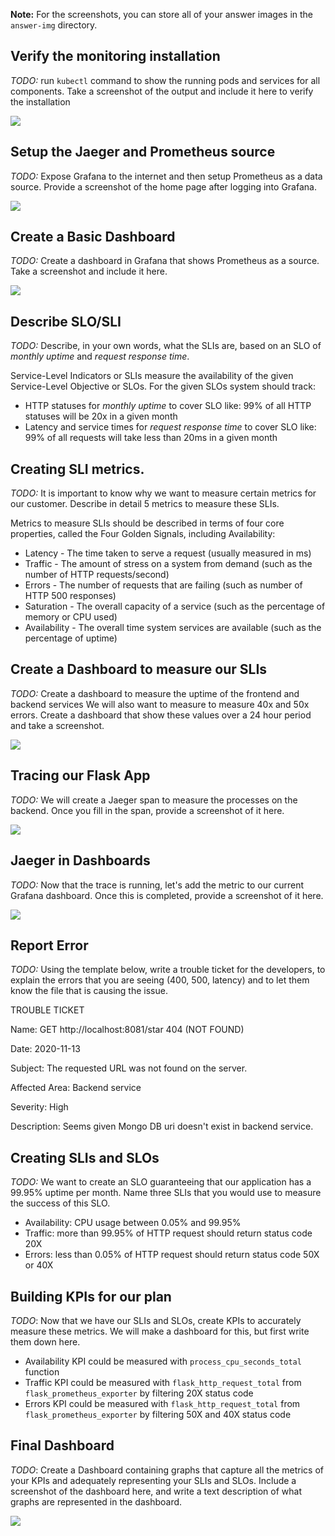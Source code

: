 **Note:** For the screenshots, you can store all of your answer images in the `answer-img` directory.

## Verify the monitoring installation

*TODO:* run `kubectl` command to show the running pods and services for all components. Take a screenshot of the output and include it here to verify the installation

![](/answer-img/services.PNG)

## Setup the Jaeger and Prometheus source
*TODO:* Expose Grafana to the internet and then setup Prometheus as a data source. Provide a screenshot of the home page after logging into Grafana.

![](/answer-img/grafana-login.PNG)

## Create a Basic Dashboard
*TODO:* Create a dashboard in Grafana that shows Prometheus as a source. Take a screenshot and include it here.

![](/answer-img/basic-dashboard.PNG)

## Describe SLO/SLI
*TODO:* Describe, in your own words, what the SLIs are, based on an SLO of *monthly uptime* and *request response time*.

Service-Level Indicators or SLIs measure the availability of the given Service-Level Objective or SLOs. For the given SLOs system should track:
- HTTP statuses for *monthly uptime* to cover SLO like: 99% of all HTTP statuses will be 20x in a given month
- Latency and service times for *request response time* to cover SLO like: 99% of all requests will take less than 20ms in a given month

## Creating SLI metrics.
*TODO:* It is important to know why we want to measure certain metrics for our customer. Describe in detail 5 metrics to measure these SLIs. 

Metrics to measure SLIs should be described in terms of four core properties, called the Four Golden Signals, including Availability:
- Latency - The time taken to serve a request (usually measured in ms)
- Traffic - The amount of stress on a system from demand (such as the number of HTTP requests/second)
- Errors - The number of requests that are failing (such as number of HTTP 500 responses)
- Saturation - The overall capacity of a service (such as the percentage of memory or CPU used)
- Availability - The overall time system services are available (such as the percentage of uptime)

## Create a Dashboard to measure our SLIs
*TODO:* Create a dashboard to measure the uptime of the frontend and backend services We will also want to measure to measure 40x and 50x errors. Create a dashboard that show these values over a 24 hour period and take a screenshot.

![](/answer-img/slis-dashboard.PNG)

## Tracing our Flask App
*TODO:*  We will create a Jaeger span to measure the processes on the backend. Once you fill in the span, provide a screenshot of it here.

![](/answer-img/jaeger_trace.PNG)

## Jaeger in Dashboards
*TODO:* Now that the trace is running, let's add the metric to our current Grafana dashboard. Once this is completed, provide a screenshot of it here.

![](/answer-img/jaeger_grafana.PNG)

## Report Error
*TODO:* Using the template below, write a trouble ticket for the developers, to explain the errors that you are seeing (400, 500, latency) and to let them know the file that is causing the issue.

TROUBLE TICKET

Name: GET http://localhost:8081/star 404 (NOT FOUND)

Date: 2020-11-13

Subject: The requested URL was not found on the server.

Affected Area: Backend service

Severity: High

Description: Seems given Mongo DB uri doesn't exist in backend service.

## Creating SLIs and SLOs
*TODO:* We want to create an SLO guaranteeing that our application has a 99.95% uptime per month. Name three SLIs that you would use to measure the success of this SLO.

- Availability: CPU usage between 0.05% and 99.95%
- Traffic: more than 99.95% of HTTP request should return status code 20X  
- Errors: less than 0.05% of HTTP request should return status code 50X or 40X

## Building KPIs for our plan
*TODO*: Now that we have our SLIs and SLOs, create KPIs to accurately measure these metrics. We will make a dashboard for this, but first write them down here.

- Availability KPI could be measured with `process_cpu_seconds_total` function
- Traffic KPI could be measured with `flask_http_request_total` from `flask_prometheus_exporter` by filtering 20X status code 
- Errors KPI could be measured with `flask_http_request_total` from `flask_prometheus_exporter` by filtering 50X and 40X status code 

## Final Dashboard
*TODO*: Create a Dashboard containing graphs that capture all the metrics of your KPIs and adequately representing your SLIs and SLOs. Include a screenshot of the dashboard here, and write a text description of what graphs are represented in the dashboard.  

![](/answer-img/final-dashboard.PNG)
